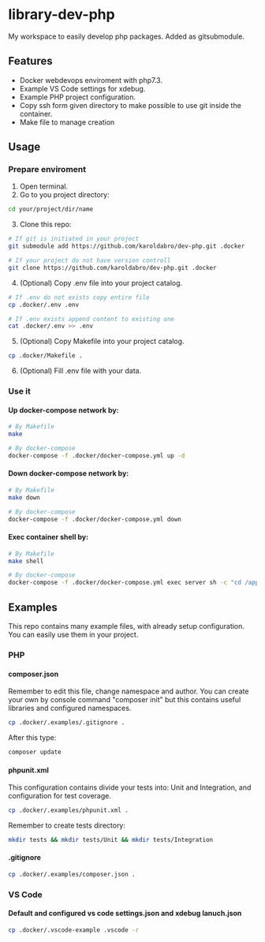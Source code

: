 # library-dev-php
My workspace to easily develop php packages. Added as gitsubmodule.

## Features
- Docker webdevops enviroment with php7.3.
- Example VS Code settings for xdebug.
- Example PHP project configuration.
- Copy ssh form given directory to make possible to use git inside the container.
- Make file to manage creation
## Usage
### Prepare enviroment
1. Open terminal.
2. Go to you project directory:  
```bash
cd your/project/dir/name
```
3. Clone this repo: 
```bash
# If git is initiated in your project
git submodule add https://github.com/karoldabro/dev-php.git .docker

# If your project do not have version controll
git clone https://github.com/karoldabro/dev-php.git .docker
```
4. (Optional) Copy .env file into your project catalog.
```bash
# If .env do not exists copy entire file
cp .docker/.env .env

# If .env exists append content to existing one
cat .docker/.env >> .env
```
5. (Optional) Copy Makefile into your project catalog.
```bash
cp .docker/Makefile .
```
6. (Optional) Fill .env file with your data.
### Use it
#### Up docker-compose network by:
```bash
# By Makefile
make

# By docker-compose
docker-compose -f .docker/docker-compose.yml up -d
```
#### Down docker-compose network by:
```bash
# By Makefile
make down

# By docker-compose
docker-compose -f .docker/docker-compose.yml down
```
#### Exec container shell by:
```bash
# By Makefile
make shell

# By docker-compose
docker-compose -f .docker/docker-compose.yml exec server sh -c "cd /app && /bin/zsh"
```
## Examples
This repo contains many example files, with already setup configuration. You can easily use them in your project.
### PHP
#### composer.json
Remember to edit this file, change namespace and author. You can create your own by console command "composer init" but this contains useful libraries and configured namespaces.
```bash
cp .docker/.examples/.gitignore .
```
After this type:
```bash
composer update
```
#### phpunit.xml
This configuration contains divide your tests into: Unit and Integration, and configuration for test coverage.
```bash
cp .docker/.examples/phpunit.xml .
```
Remember to create tests directory:
```bash
mkdir tests && mkdir tests/Unit && mkdir tests/Integration
```
#### .gitignore
```bash
cp .docker/.examples/composer.json .
```

### VS Code
#### Default and configured vs code settings.json and xdebug lanuch.json
```bash
cp .docker/.vscode-example .vscode -r
```
